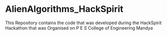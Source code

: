 # AlienAlgorithms_HackSpirit
This Repository contains the code that was developed during the HackSpirit Hackathon that was Organised on P E S College of Engineering Mandya
